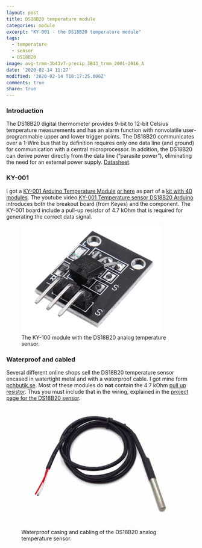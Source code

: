 ```yaml
---
layout: post
title: DS18B20 temperature module
categories: module
excerpt: "KY-001 - the DS18B20 temperature module"
tags:
  - temperature
  - sensor
  - DS18B20
image: avg-trmm-3b43v7-precip_3B43_trmm_2001-2016_A
date: '2020-02-14 11:27'
modified: '2020-02-14 T18:17:25.000Z'
comments: true
share: true
---
```

<script src="https://karttur.github.io/common/assets/js/karttur/togglediv.js"></script>

### Introduction

The DS18B20 digital thermometer provides 9-bit to 12-bit Celsius temperature measurements and has an alarm function with nonvolatile user-programmable upper and lower trigger points. The DS18B20 communicates over a 1-Wire bus that by definition requires only one data line (and ground) for communication with a central microprocessor. In addition, the DS18B20 can derive power directly from the data line (“parasite power”), eliminating the need for an external power supply. [Datasheet](https://datasheets.maximintegrated.com/en/ds/DS18B20.pdf).

### KY-001

I got a [KY-001 Arduino Temperature Module](http://www.mikroblog.net/37-sensor-kit/ky-001-temperature-sensor-module.php) [or here](https://arduinomodules.info/ky-001-temperature-sensor-module/) as part of a [kit with 40 modules](https://rydepier.wordpress.com/2015/06/13/list-of-keyes-boardssensors-for-arduino/). The youtube video [KY-001 Temperature sensor DS18B20 Arduino](https://www.youtube.com/watch?v=sBIXxS4xTao) introduces both the breakout board (from Keyes) and the component. The KY-001 board include a pull-up resistor of 4.7 kOhm that is required for generating the correct data signal.

<figure>
<img src="../../images/module-DS18B20-temperature.png">
<figcaption> The KY-100 module with the DS18B20 analog temperature sensor. </figcaption>
</figure>

### Waterproof and cabled

Several different online shops sell the DS18B20 temperature sensor encased in watertight metal and with a waterproof cable. I got mine form [pchbutik.se](https://pchbutik.se/komponenter/82-2-st-digital-vattentat-temperatur-givare-passar-arduino.html?search_query=temperatur&results=94). Most of these modules do **not** contain the 4.7 kOhm [pull up resistor](https://learn.sparkfun.com/tutorials/pull-up-resistors/all). Thus you must include that in the wiring, explained in the [project page for the DS18B20 sensor](../../projects/project-DS18B20-temperature).

<figure>
<img src="../../images/waterproof-DS18B20-temperature.png">
<figcaption> Waterproof casing and cabling of the DS18B20 analog temperature sensor. </figcaption>
</figure>
